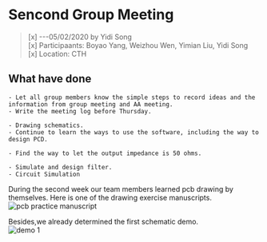 # Sencond Group Meeting
>[x] ---05/02/2020 by Yidi Song   
>[x] Participaants: Boyao Yang, Weizhou Wen, Yimian Liu, Yidi Song   
>[x] Location: CTH


## What have done     
    - Let all group members know the simple steps to record ideas and the information from group meeting and AA meeting.     
    - Write the meeting log before Thursday.   
  
    - Drawing schematics.    
    - Continue to learn the ways to use the software, including the way to design PCD.   
   
    - Find the way to let the output impedance is 50 ohms.   

    - Simulate and design filter.
    - Circuit Simulation    
   
During the second week our team members learned pcb drawing by themselves. Here is one of the drawing exercise manuscripts.    
![pcb practice manuscript](/docs/groupmeeting/img/WechatIMG93.png)    

Besides,we already determined the first schematic demo.    
![demo 1](img/WechatIMG95.png)
